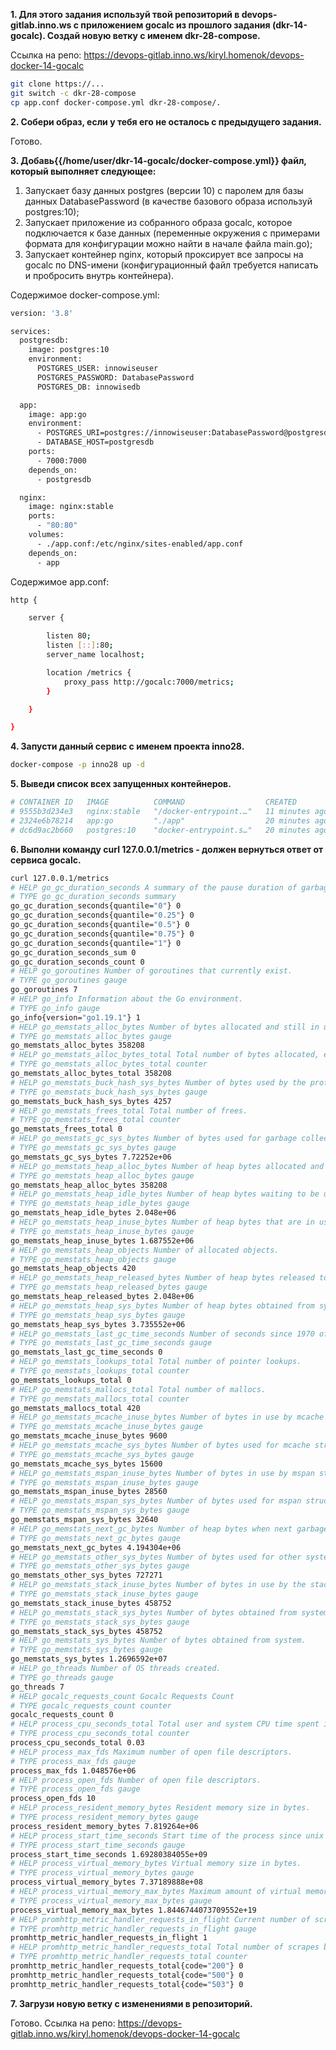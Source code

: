 **1. Для этого задания используй твой репозиторий в devops-gitlab.inno.ws с приложением gocalc из прошлого задания (dkr-14-gocalc). Создай новую ветку с именем dkr-28-compose.**

Ссылка на репо: https://devops-gitlab.inno.ws/kiryl.homenok/devops-docker-14-gocalc

```bash
git clone https://...
git switch -c dkr-28-compose
cp app.conf docker-compose.yml dkr-28-compose/.
```

**2. Собери образ, если у тебя его не осталось с предыдущего задания.**

Готово.

**3. Добавь{{/home/user/dkr-14-gocalc/docker-compose.yml}} файл, который выполняет следующее:**

1. Запускает базу данных postgres (версии 10) с паролем для базы данных DatabasePassword (в качестве базового образа используй postgres:10);
2. Запускает приложение из собранного образа gocalc, которое подключается к базе данных (переменные окружения с примерами формата для конфигурации можно найти в начале файла main.go);
3. Запускает контейнер nginx, который проксирует все запросы на gocalc по DNS-имени (конфигурационный файл требуется написать и пробросить внутрь контейнера).

Содержимое docker-compose.yml:

```bash
version: '3.8'

services:
  postgresdb:
    image: postgres:10
    environment:
      POSTGRES_USER: innowiseuser
      POSTGRES_PASSWORD: DatabasePassword
      POSTGRES_DB: innowisedb

  app:
    image: app:go
    environment:
      - POSTGRES_URI=postgres://innowiseuser:DatabasePassword@postgresdb/innowisedb?sslmode=disable
      - DATABASE_HOST=postgresdb
    ports:
      - 7000:7000
    depends_on:
      - postgresdb

  nginx:
    image: nginx:stable
    ports:
      - "80:80"
    volumes:
      - ./app.conf:/etc/nginx/sites-enabled/app.conf
    depends_on:
      - app
```

Содержимое app.conf:

```bash
http {

    server {

        listen 80;
        listen [::]:80;
        server_name localhost;

        location /metrics {
            proxy_pass http://gocalc:7000/metrics;
        }

    }

}
```

**4. Запусти данный сервис с именем проекта inno28.**

```bash
docker-compose -p inno28 up -d
```

**5. Выведи список всех запущенных контейнеров.**

```bash
# CONTAINER ID   IMAGE          COMMAND                  CREATED          STATUS          PORTS                                       NAMES
# 9555b3d234e3   nginx:stable   "/docker-entrypoint.…"   11 minutes ago   Up 10 minutes   0.0.0.0:80->80/tcp, :::80->80/tcp           inno28_nginx_1
# 2324e6b78214   app:go         "./app"                  20 minutes ago   Up 10 minutes   0.0.0.0:7000->7000/tcp, :::7000->7000/tcp   inno28_app_1
# dc6d9ac2b660   postgres:10    "docker-entrypoint.s…"   20 minutes ago   Up 11 minutes   5432/tcp                                    inno28_postgresdb_1
```

**6. Выполни команду curl 127.0.0.1/metrics - должен вернуться ответ от сервиса gocalc.**

```bash
curl 127.0.0.1/metrics
# HELP go_gc_duration_seconds A summary of the pause duration of garbage collection cycles.
# TYPE go_gc_duration_seconds summary
go_gc_duration_seconds{quantile="0"} 0
go_gc_duration_seconds{quantile="0.25"} 0
go_gc_duration_seconds{quantile="0.5"} 0
go_gc_duration_seconds{quantile="0.75"} 0
go_gc_duration_seconds{quantile="1"} 0
go_gc_duration_seconds_sum 0
go_gc_duration_seconds_count 0
# HELP go_goroutines Number of goroutines that currently exist.
# TYPE go_goroutines gauge
go_goroutines 7
# HELP go_info Information about the Go environment.
# TYPE go_info gauge
go_info{version="go1.19.1"} 1
# HELP go_memstats_alloc_bytes Number of bytes allocated and still in use.
# TYPE go_memstats_alloc_bytes gauge
go_memstats_alloc_bytes 358208
# HELP go_memstats_alloc_bytes_total Total number of bytes allocated, even if freed.
# TYPE go_memstats_alloc_bytes_total counter
go_memstats_alloc_bytes_total 358208
# HELP go_memstats_buck_hash_sys_bytes Number of bytes used by the profiling bucket hash table.
# TYPE go_memstats_buck_hash_sys_bytes gauge
go_memstats_buck_hash_sys_bytes 4257
# HELP go_memstats_frees_total Total number of frees.
# TYPE go_memstats_frees_total counter
go_memstats_frees_total 0
# HELP go_memstats_gc_sys_bytes Number of bytes used for garbage collection system metadata.
# TYPE go_memstats_gc_sys_bytes gauge
go_memstats_gc_sys_bytes 7.72252e+06
# HELP go_memstats_heap_alloc_bytes Number of heap bytes allocated and still in use.
# TYPE go_memstats_heap_alloc_bytes gauge
go_memstats_heap_alloc_bytes 358208
# HELP go_memstats_heap_idle_bytes Number of heap bytes waiting to be used.
# TYPE go_memstats_heap_idle_bytes gauge
go_memstats_heap_idle_bytes 2.048e+06
# HELP go_memstats_heap_inuse_bytes Number of heap bytes that are in use.
# TYPE go_memstats_heap_inuse_bytes gauge
go_memstats_heap_inuse_bytes 1.687552e+06
# HELP go_memstats_heap_objects Number of allocated objects.
# TYPE go_memstats_heap_objects gauge
go_memstats_heap_objects 420
# HELP go_memstats_heap_released_bytes Number of heap bytes released to OS.
# TYPE go_memstats_heap_released_bytes gauge
go_memstats_heap_released_bytes 2.048e+06
# HELP go_memstats_heap_sys_bytes Number of heap bytes obtained from system.
# TYPE go_memstats_heap_sys_bytes gauge
go_memstats_heap_sys_bytes 3.735552e+06
# HELP go_memstats_last_gc_time_seconds Number of seconds since 1970 of last garbage collection.
# TYPE go_memstats_last_gc_time_seconds gauge
go_memstats_last_gc_time_seconds 0
# HELP go_memstats_lookups_total Total number of pointer lookups.
# TYPE go_memstats_lookups_total counter
go_memstats_lookups_total 0
# HELP go_memstats_mallocs_total Total number of mallocs.
# TYPE go_memstats_mallocs_total counter
go_memstats_mallocs_total 420
# HELP go_memstats_mcache_inuse_bytes Number of bytes in use by mcache structures.
# TYPE go_memstats_mcache_inuse_bytes gauge
go_memstats_mcache_inuse_bytes 9600
# HELP go_memstats_mcache_sys_bytes Number of bytes used for mcache structures obtained from system.
# TYPE go_memstats_mcache_sys_bytes gauge
go_memstats_mcache_sys_bytes 15600
# HELP go_memstats_mspan_inuse_bytes Number of bytes in use by mspan structures.
# TYPE go_memstats_mspan_inuse_bytes gauge
go_memstats_mspan_inuse_bytes 28560
# HELP go_memstats_mspan_sys_bytes Number of bytes used for mspan structures obtained from system.
# TYPE go_memstats_mspan_sys_bytes gauge
go_memstats_mspan_sys_bytes 32640
# HELP go_memstats_next_gc_bytes Number of heap bytes when next garbage collection will take place.
# TYPE go_memstats_next_gc_bytes gauge
go_memstats_next_gc_bytes 4.194304e+06
# HELP go_memstats_other_sys_bytes Number of bytes used for other system allocations.
# TYPE go_memstats_other_sys_bytes gauge
go_memstats_other_sys_bytes 727271
# HELP go_memstats_stack_inuse_bytes Number of bytes in use by the stack allocator.
# TYPE go_memstats_stack_inuse_bytes gauge
go_memstats_stack_inuse_bytes 458752
# HELP go_memstats_stack_sys_bytes Number of bytes obtained from system for stack allocator.
# TYPE go_memstats_stack_sys_bytes gauge
go_memstats_stack_sys_bytes 458752
# HELP go_memstats_sys_bytes Number of bytes obtained from system.
# TYPE go_memstats_sys_bytes gauge
go_memstats_sys_bytes 1.2696592e+07
# HELP go_threads Number of OS threads created.
# TYPE go_threads gauge
go_threads 7
# HELP gocalc_requests_count Gocalc Requests Count
# TYPE gocalc_requests_count counter
gocalc_requests_count 0
# HELP process_cpu_seconds_total Total user and system CPU time spent in seconds.
# TYPE process_cpu_seconds_total counter
process_cpu_seconds_total 0.03
# HELP process_max_fds Maximum number of open file descriptors.
# TYPE process_max_fds gauge
process_max_fds 1.048576e+06
# HELP process_open_fds Number of open file descriptors.
# TYPE process_open_fds gauge
process_open_fds 10
# HELP process_resident_memory_bytes Resident memory size in bytes.
# TYPE process_resident_memory_bytes gauge
process_resident_memory_bytes 7.819264e+06
# HELP process_start_time_seconds Start time of the process since unix epoch in seconds.
# TYPE process_start_time_seconds gauge
process_start_time_seconds 1.69280384055e+09
# HELP process_virtual_memory_bytes Virtual memory size in bytes.
# TYPE process_virtual_memory_bytes gauge
process_virtual_memory_bytes 7.37189888e+08
# HELP process_virtual_memory_max_bytes Maximum amount of virtual memory available in bytes.
# TYPE process_virtual_memory_max_bytes gauge
process_virtual_memory_max_bytes 1.8446744073709552e+19
# HELP promhttp_metric_handler_requests_in_flight Current number of scrapes being served.
# TYPE promhttp_metric_handler_requests_in_flight gauge
promhttp_metric_handler_requests_in_flight 1
# HELP promhttp_metric_handler_requests_total Total number of scrapes by HTTP status code.
# TYPE promhttp_metric_handler_requests_total counter
promhttp_metric_handler_requests_total{code="200"} 0
promhttp_metric_handler_requests_total{code="500"} 0
promhttp_metric_handler_requests_total{code="503"} 0
```

**7. Загрузи новую ветку с изменениями в репозиторий.**

Готово.
Ссылка на репо: https://devops-gitlab.inno.ws/kiryl.homenok/devops-docker-14-gocalc